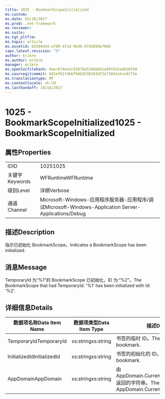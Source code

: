 ```yaml
---
title: 1025 - BookmarkScopeInitialized
ms.custom: 
ms.date: 03/30/2017
ms.prod: .net-framework
ms.reviewer: 
ms.suite: 
ms.tgt_pltfrm: 
ms.topic: article
ms.assetid: 63584434-e709-471d-9e96-97d3d99e70d6
caps.latest.revision: "3"
author: Erikre
ms.author: erikre
manager: erikre
ms.openlocfilehash: 9aec874ea3c93878e519eb691a99f415a4810709
ms.sourcegitcommit: bd1ef61f4bb794b25383d3d72e71041a5ced172e
ms.translationtype: MT
ms.contentlocale: zh-CN
ms.lasthandoff: 10/18/2017
---
```

# <a name="1025---bookmarkscopeinitialized"></a><span data-ttu-id="0e41d-102">1025 - BookmarkScopeInitialized</span><span class="sxs-lookup"><span data-stu-id="0e41d-102">1025 - BookmarkScopeInitialized</span></span>
## <a name="properties"></a><span data-ttu-id="0e41d-103">属性</span><span class="sxs-lookup"><span data-stu-id="0e41d-103">Properties</span></span>  
  
|||  
|-|-|  
|<span data-ttu-id="0e41d-104">ID</span><span class="sxs-lookup"><span data-stu-id="0e41d-104">ID</span></span>|<span data-ttu-id="0e41d-105">1025</span><span class="sxs-lookup"><span data-stu-id="0e41d-105">1025</span></span>|  
|<span data-ttu-id="0e41d-106">关键字</span><span class="sxs-lookup"><span data-stu-id="0e41d-106">Keywords</span></span>|<span data-ttu-id="0e41d-107">WFRuntime</span><span class="sxs-lookup"><span data-stu-id="0e41d-107">WFRuntime</span></span>|  
|<span data-ttu-id="0e41d-108">级别</span><span class="sxs-lookup"><span data-stu-id="0e41d-108">Level</span></span>|<span data-ttu-id="0e41d-109">详细</span><span class="sxs-lookup"><span data-stu-id="0e41d-109">Verbose</span></span>|  
|<span data-ttu-id="0e41d-110">通道</span><span class="sxs-lookup"><span data-stu-id="0e41d-110">Channel</span></span>|<span data-ttu-id="0e41d-111">Microsoft-Windows-应用程序服务器-应用程序/调试</span><span class="sxs-lookup"><span data-stu-id="0e41d-111">Microsoft-Windows-Application Server-Applications/Debug</span></span>|  
  
## <a name="description"></a><span data-ttu-id="0e41d-112">描述</span><span class="sxs-lookup"><span data-stu-id="0e41d-112">Description</span></span>  
 <span data-ttu-id="0e41d-113">指示已初始化 BookmarkScope。</span><span class="sxs-lookup"><span data-stu-id="0e41d-113">Indicates a BookmarkScope has been initialized.</span></span>  
  
## <a name="message"></a><span data-ttu-id="0e41d-114">消息</span><span class="sxs-lookup"><span data-stu-id="0e41d-114">Message</span></span>  
 <span data-ttu-id="0e41d-115">TemporaryId 为“%1”的 BookmarkScope 已初始化，ID 为:“%2”。</span><span class="sxs-lookup"><span data-stu-id="0e41d-115">The BookmarkScope that had TemporaryId: '%1' has been initialized with Id: '%2'.</span></span>  
  
## <a name="details"></a><span data-ttu-id="0e41d-116">详细信息</span><span class="sxs-lookup"><span data-stu-id="0e41d-116">Details</span></span>  
  
|<span data-ttu-id="0e41d-117">数据项名称</span><span class="sxs-lookup"><span data-stu-id="0e41d-117">Data Item Name</span></span>|<span data-ttu-id="0e41d-118">数据项类型</span><span class="sxs-lookup"><span data-stu-id="0e41d-118">Data Item Type</span></span>|<span data-ttu-id="0e41d-119">描述</span><span class="sxs-lookup"><span data-stu-id="0e41d-119">Description</span></span>|  
|--------------------|--------------------|-----------------|  
|<span data-ttu-id="0e41d-120">TemporaryId</span><span class="sxs-lookup"><span data-stu-id="0e41d-120">TemporaryId</span></span>|<span data-ttu-id="0e41d-121">xs:string</span><span class="sxs-lookup"><span data-stu-id="0e41d-121">xs:string</span></span>|<span data-ttu-id="0e41d-122">书签的临时 ID。</span><span class="sxs-lookup"><span data-stu-id="0e41d-122">The temporary id of the bookmark.</span></span>|  
|<span data-ttu-id="0e41d-123">InitializedId</span><span class="sxs-lookup"><span data-stu-id="0e41d-123">InitializedId</span></span>|<span data-ttu-id="0e41d-124">xs:string</span><span class="sxs-lookup"><span data-stu-id="0e41d-124">xs:string</span></span>|<span data-ttu-id="0e41d-125">书签的初始化的 ID。</span><span class="sxs-lookup"><span data-stu-id="0e41d-125">The initialized id of the bookmark.</span></span>|  
|<span data-ttu-id="0e41d-126">AppDomain</span><span class="sxs-lookup"><span data-stu-id="0e41d-126">AppDomain</span></span>|<span data-ttu-id="0e41d-127">xs:string</span><span class="sxs-lookup"><span data-stu-id="0e41d-127">xs:string</span></span>|<span data-ttu-id="0e41d-128">由 AppDomain.CurrentDomain.FriendlyName 返回的字符串。</span><span class="sxs-lookup"><span data-stu-id="0e41d-128">The string returned by AppDomain.CurrentDomain.FriendlyName.</span></span>|

